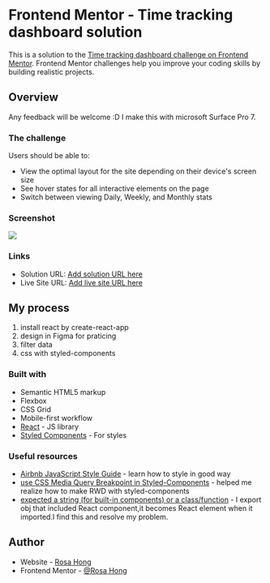 # Frontend Mentor - Time tracking dashboard solution

This is a solution to the [Time tracking dashboard challenge on Frontend Mentor](https://www.frontendmentor.io/challenges/time-tracking-dashboard-UIQ7167Jw). Frontend Mentor challenges help you improve your coding skills by building realistic projects. 

## Overview
Any feedback will be welcome :D
I make this with microsoft Surface Pro 7.

### The challenge

Users should be able to:

- View the optimal layout for the site depending on their device's screen size
- See hover states for all interactive elements on the page
- Switch between viewing Daily, Weekly, and Monthly stats

### Screenshot

![](./screenshot.jpg)


### Links

- Solution URL: [Add solution URL here](https://your-solution-url.com)
- Live Site URL: [Add live site URL here](https://your-live-site-url.com)

## My process
1. install react by create-react-app
2. design in Figma for praticing 
3. filter data
4. css with styled-components

### Built with

- Semantic HTML5 markup
- Flexbox
- CSS Grid
- Mobile-first workflow
- [React](https://reactjs.org/) - JS library
- [Styled Components](https://styled-components.com/) - For styles

### Useful resources

- [Airbnb JavaScript Style Guide](https://airbnb.io/javascript/react/#class-vs-reactcreateclass-vs-stateless) - learn how to style in good way
- [use CSS Media Query Breakpoint in Styled-Components](https://dev.to/cagatayunal/how-to-use-css-media-query-breakpoint-in-styled-components-9of) - helped me realize how to make RWD with styled-components
- [expected a string (for built-in components) or a class/function](https://github.com/facebook/react/issues/13445) - I export obj that included React component,it becomes React element when it imported.I find this and resolve my problem.


## Author

- Website - [Rosa Hong](https://blog.rosa.tw/)
- Frontend Mentor - [@Rosa Hong](https://www.frontendmentor.io/profile/meitung473)



